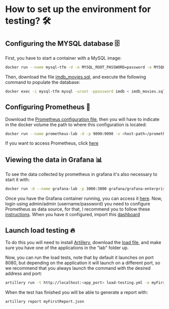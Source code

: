# How to set up the environment for testing? 🛠

## Configuring the MYSQL database 🗄
First, you have to start a container with a MySQL image:
```sh
docker run --name mysql-tfm -d -e MYSQL_ROOT_PASSWORD=password -e MYSQL_DATABASE=imdb -p 3306:3306 mysql:8.0.26
```
Then, download the file [imdb_movies.sql](https://github.com/MasterCloudApps-Projects/QuarkusMutiny_vs_ReactorSpring/blob/main/comparative/imperative/rest-db/imdb_movies.sql), and execute the following command to populate the database:

```sh
docker exec -i mysql-tfm mysql -uroot -ppassword imdb < imdb_movies.sql
```

## Configuring Prometheus 📝
Download the [Prometheus configuration file](https://github.com/MasterCloudApps-Projects/QuarkusMutiny_vs_ReactorSpring/blob/main/lab/configuration/prometheus.yml), then you will have to indicate in the docker volume the path to where this configuration is located:

```sh
docker run --name prometheus-lab -d -p 9090:9090 -v <host-path>/prometheus.yml:/etc/prometheus/prometheus.yml prom/prometheus
```

If you want to access Prometheus, click [here](http://localhost:9090)


## Viewing the data in Grafana 📊

To see the data collected by prometheus in grafana it's also necessary to start it with:

```sh
docker run -d --name grafana-lab -p 3000:3000 grafana/grafana-enterprise
```

Once you have the Grafana container running, you can access it [here](http://localhost:3000). Now, login using admin/admin (username/password) you need to configure Prometheus as data source, for that, I recommend you to follow these [instructions](https://prometheus.io/docs/visualization/grafana/). When you have it configured, import this [dashboard](https://grafana.com/grafana/dashboards/4701)

## Launch load testing 🔥

To do this you will need to install [Artillery](https://www.artillery.io/), download the [load file](https://github.com/MasterCloudApps-Projects/QuarkusMutiny_vs_ReactorSpring/blob/main/lab/configuration/load-testing.yml), and make sure you have one of the applications in the "lab" folder up. 

Now, you can run the load tests, note that by default it launches on port 8080, but depending on the application it will launch on a different port, so we recommend that you always launch the command with the desired address and port:

```sh
artillery run -t http://localhost:<app_port> load-testing.yml -o myFirstReport.json
```

When the test has finished you will be able to generate a report with:

```
artillery report myFirstReport.json
```